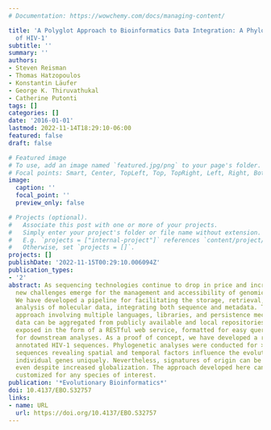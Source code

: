 ```yaml
---
# Documentation: https://wowchemy.com/docs/managing-content/

title: 'A Polyglot Approach to Bioinformatics Data Integration: A Phylogenetic Analysis
  of HIV-1'
subtitle: ''
summary: ''
authors:
- Steven Reisman
- Thomas Hatzopoulos
- Konstantin Läufer
- George K. Thiruvathukal
- Catherine Putonti
tags: []
categories: []
date: '2016-01-01'
lastmod: 2022-11-14T18:29:10-06:00
featured: false
draft: false

# Featured image
# To use, add an image named `featured.jpg/png` to your page's folder.
# Focal points: Smart, Center, TopLeft, Top, TopRight, Left, Right, BottomLeft, Bottom, BottomRight.
image:
  caption: ''
  focal_point: ''
  preview_only: false

# Projects (optional).
#   Associate this post with one or more of your projects.
#   Simply enter your project's folder or file name without extension.
#   E.g. `projects = ["internal-project"]` references `content/project/deep-learning/index.md`.
#   Otherwise, set `projects = []`.
projects: []
publishDate: '2022-11-15T00:29:10.006094Z'
publication_types:
- '2'
abstract: As sequencing technologies continue to drop in price and increase in throughput,
  new challenges emerge for the management and accessibility of genomic sequence data.
  We have developed a pipeline for facilitating the storage, retrieval, and subsequent
  analysis of molecular data, integrating both sequence and metadata. Taking a polyglot
  approach involving multiple languages, libraries, and persistence mechanisms, sequence
  data can be aggregated from publicly available and local repositories. Data are
  exposed in the form of a RESTful web service, formatted for easy querying, and retrieved
  for downstream analyses. As a proof of concept, we have developed a resource for
  annotated HIV-1 sequences. Phylogenetic analyses were conducted for >6,000 HIV-1
  sequences revealing spatial and temporal factors influence the evolution of the
  individual genes uniquely. Nevertheless, signatures of origin can be extrapolated
  even despite increased globalization. The approach developed here can easily be
  customized for any species of interest.
publication: '*Evolutionary Bioinformatics*'
doi: 10.4137/EBO.S32757
links:
- name: URL
  url: https://doi.org/10.4137/EBO.S32757
---
```


